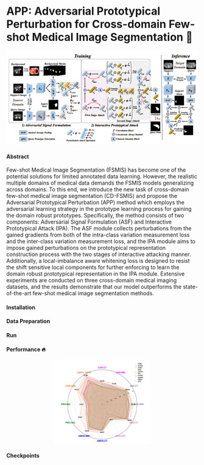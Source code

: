 # APP: Adversarial Prototypical Perturbation for Cross-domain Few-shot Medical Image Segmentation 👻

![](./app.PNG)


#### Abstract
Few-shot Medical Image Segmentation (FSMIS) has become one of the potential solutions for limited annotated data learning. However, the realistic multiple domains of medical data demands the FSMIS models generalizing across domains. To this end, we introduce the new task of cross-domain few-shot medical image segmentation (CD-FSMIS) and propose the Adversarial Prototypical Perturbation (APP) method which employs the adversarial learning strategy in the prototype learning process for gaining the domain robust prototypes. Specifically, the method consists of two components: Adversarial Signal Formulation (ASF) and Interactive Prototypical Attack (IPA). The ASF module collects perturbations from the gained gradients from both of the intra-class variation measurement loss and the inter-class variation measurement loss, and the IPA module aims to impose gained perturbations on the prototypical representation construction process with the two stages of interactive attacking manner. Additionally, a local-imbalance aware whitening loss is designed to resist the shift sensitive local components for further enforcing to learn the domain robust prototypical representation in the IPA module. Extensive experiments are conducted on three cross-domain medical imaging datasets, and the results demonstrate that our model outperforms the state-of-the-art few-shot medical image segmentation methods.


#### Installation 



#### Data Preparation


#### Run



#### Performance 🔥 

<p align="center">
    <img src="performance.png" width="50%"> <br>
</p>



#### Checkpoints

